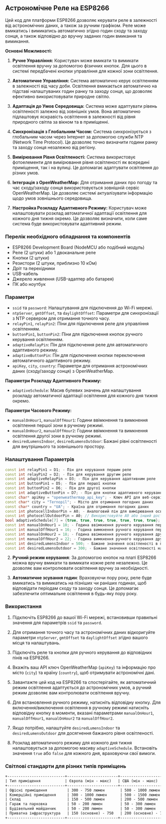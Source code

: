 ## Астрономічне Реле на ESP8266

Цей код для платформи ESP8266 дозволяє керувати реле в залежності від астрономічних даних, а також за ручним графіком. Реле може вмикатись і вимикатись автоматично згідно годин сходу та заходу сонця, а також відповідно до вручну заданих годин вмикання та вимикання.

**Основні Можливості:**

1. **Ручне Управління:** Користувач може вмикати та вимикати освітлення вручну за допомогою фізичних кнопок. Для цього в системі передбачені кнопки управління для кожної зони освітлення.

2. **Автоматичне Управління:** Система автоматично керує освітленням в залежності від часу доби. Освітлення вмикається автоматично на підставі налаштуваних годин ранку та заходу сонця, що дозволяє ефективно використовувати природне світло.

3. **Адаптація до Умов Середовища:** Система може адаптувати рівень освітленості залежно від зовнішніх умов. Вона автоматично підлаштовує яскравість освітлення в залежності від рівня природного світла за вікном та в приміщенні.

4. **Синхронізація з Глобальним Часом:** Система синхронізується з глобальним часом через Інтернет за допомогою служби NTP (Network Time Protocol). Це дозволяє точно визначити години ранку та заходу сонця незалежно від регіону.

5. **Вимірювання Рівня Освітленості:** Система використовує фотоелементи для вимірювання рівня освітленості як всередині приміщення, так і на вулиці. Це допомагає адаптувати освітлення до різних умов.

6. **Інтеграція з OpenWeatherMap:** Для отримання даних про погоду та час сходу/заходу сонця використовується зовнішній сервіс OpenWeatherMap. Це дозволяє системі актуалізувати інформацію щодо умов зовнішнього середовища.

7. **Настройка Розкладу Адаптивного Режиму:** Користувач може налаштовувати розклад автоматичної адаптації освітлення для кожного дня тижня окремо. Це дозволяє визначити, коли саме система буде використовувати адаптивний режим.

### Перелік необхідного обладнання та компонентів

- ESP8266 Development Board (NodeMCU або подібний модуль)
- Реле (2 штуки) або 1 двоканальне реле
- Кнопки (2 штуки)
- Резистори (2 штуки, приблизно 10 кОм)
- Дріт та перехідники
- USB-кабель
- Джерело живлення (USB-адаптер або батарея)
- ПК або ноутбук

### Параметри

- `ssid` та `password`: Налаштування для підключення до Wi-Fi мережі.
- `ntpServer`, `gmtOffset`, та `daylightOffset`: Параметри для синхронізації з NTP сервером для отримання точного часу.
- `relayPin1`, `relayPin2`: Піни для підключення реле для управління освітленням.
- `buttonPin1`, `buttonPin2`: Піни для підключення кнопок ручного керування освітленням.
- `adaptiveRelayPin`: Пін для підключення реле для автоматичного адаптивного режиму.
- `adaptiveButtonPin`: Пін для підключення кнопки переключення автоматичного адаптивного режиму.
- `apiKey`, `city`, `country`: Параметри для отримання астрономічних даних (сходу/заходу сонця) з OpenWeatherMap.

**Параметри Розкладу Адаптивного Режиму:**

- `adaptiveSchedule`: Масив булевих значень для налаштування розкладу автоматичної адаптації освітлення для кожного дня тижня окремо.

**Параметри Часового Режиму:**

- `manualOnHour1`, `manualOffHour1`: Години ввімкнення та вимкнення освітлення першої зони в ручному режимі.
- `manualOnHour2`, `manualOffHour2`: Години ввімкнення та вимкнення освітлення другої зони в ручному режимі.
- `desiredLumensIndoor`, `desiredLumensOutdoor`: Бажані рівні освітленості для внутрішнього та зовнішнього простору.

### Налаштування Параметрів

```cpp
const int relayPin1 = D1; - Пін для керування першим реле
const int relayPin2 = D2; - Пін для керування другим реле
const int adaptiveRelayPin = D3; - Пін для керування адаптивним реле
const int buttonPin1 = D5; - Пін для першої кнопки
const int buttonPin2 = D6; - Пін для другої кнопки
const int adaptiveButtonPin = D7; - Пін для кнопки адаптивного керування
const char* apiKey = "openweathermap_api_key"; - Ключ API для веб-сервісу OpenWeatherMap
const char* city = "Ternopil"; - Місто для отримання погодних даних
const char* country = "UA"; - Країна для отримання погодних даних
const int photocellIndoorPin = A0; - Аналоговий пін для вимірювання освітленості в приміщенні
const int photocellOutdoorPin = A0; // Використовуйте A0 або інший доступний аналоговий пін - Аналоговий пін для вимірювання освітленості на вулиці
bool adaptiveSchedule[7] = {true, true, true, true, true, true, true}; - Розклад для адаптивного керування, де true вказує на активність для кожного дня тижня
const int manualOnHour1 = 10; - Година ввімкнення ручного керування першим реле
const int manualOffHour1 = 16; - Година вимкнення ручного керування першим реле
const int manualOnHour2 = 18; - Година ввімкнення ручного керування другим реле
const int manualOffHour2 = 22; - Година вимкнення ручного керування другим реле
const int desiredLumensIndoor = 500; - Бажане значення освітленості в приміщенні
const int desiredLumensOutdoor = 300; - Бажане значення освітленості на вулиці
```

2. **Ручний режим керування**: За допомогою кнопок на платі ESP8266 можна вручну вмикати та вимикати кожне реле незалежно. Це дозволяє вам контролювати освітлення вручну за необхідності.

3. **Автоматичне зсування годин**: Враховуючи пору року, реле буде вмикатись та вимикатись на пізніших чи раніших годинах, щоб відповідати періодам сходу та заходу сонця. Це допомагає забезпечити оптимальне освітлення в будь-яку пору року.

### Використання

1. Підключіть ESP8266 до вашої Wi-Fi мережі, встановивши правильні значення для параметрів `ssid` та `password`.

2. Для отримання точного часу та астрономічних даних відкоригуйте параметри `ntpServer`, `gmtOffset` та `daylightOffset` згідно вашого місця та налаштувань.

3. Підключіть реле та кнопки для ручного керування до відповідних пінів на ESP8266.

4. Вкажіть ваш API ключ OpenWeatherMap (`apiKey`) та інформацію про місто (`city`) та країну (`country`), щоб отримувати астрономічні дані.

5. Завантажте цей код на ESP8266 та спостерігайте, як автоматичний режим освітлення адаптується до астрономічних умов, а ручний режим дозволяє вам контролювати освітлення вручну.

6. Для встановлення ручного режиму, натисніть відповідну кнопку. Для включення/виключення освітлення в ручному режимі натисніть відповідну кнопку в моменти, вказані параметрами `manualOnHour1`, `manualOffHour1`, `manualOnHour2` та `manualOffHour2`.

7. Якщо потрібно, налаштуйте `desiredLumensIndoor` та `desiredLumensOutdoor` для досягнення бажаного рівня освітленості.

8. Розклад автоматичного режиму для кожного дня тижня налаштовується за допомогою масиву `adaptiveSchedule`. Встановіть значення `true` або `false` для кожного дня, враховуючи свої вимоги.

### Світлові стандарти для різних типів приміщень
```txt
+--------------------------+-----------------------+-----------------------+
| Тип приміщення           | Європа (мін - макс)   | США (мін - макс)      |
+--------------------------+-----------------------+-----------------------+
| Офісні приміщення         | 300 - 750 люмен       | 500 - 1000 люмен     |
| Комерційні приміщення     | 300 - 1000 люмен      | 500 - 1500 люмен     |
| Склад                     | 150 - 500 люмен       | 200 - 500 люмен      |
| Гараж та парковка         | 50 - 200 люмен        | 50 - 300 люмен       |
| Будівельний майданчик     | 50 - 200 люмен        | 50 - 300 люмен       |
| Приватна інфраструктура   | 150 (основне) - 750   | 200 (основне) - 750  |
+--------------------------+-----------------------+-----------------------+
```
